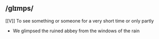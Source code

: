 ## /ɡlɪmps/ 
[[V]]
To see something or someone for a very short time or only partly

- We glimpsed the ruined abbey from the windows of the rain